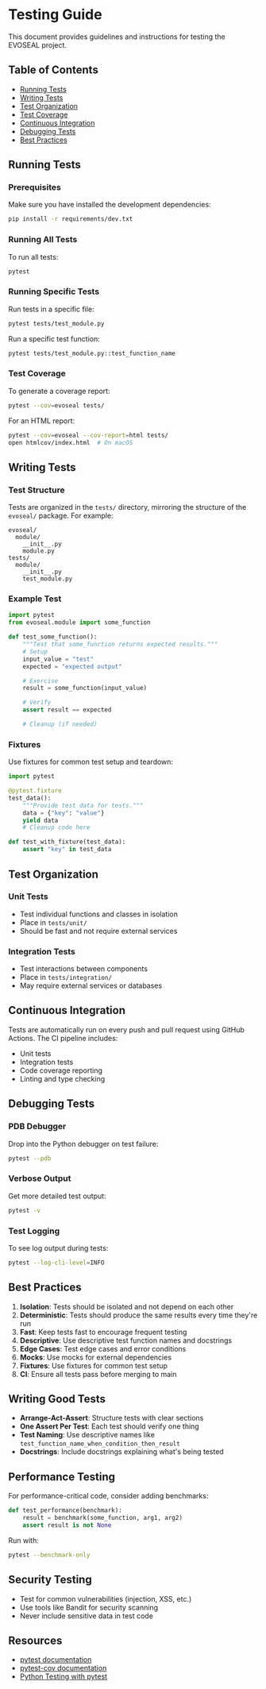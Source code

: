 # Testing Guide

This document provides guidelines and instructions for testing the EVOSEAL project.

## Table of Contents

- [Running Tests](#running-tests)
- [Writing Tests](#writing-tests)
- [Test Organization](#test-organization)
- [Test Coverage](#test-coverage)
- [Continuous Integration](#continuous-integration)
- [Debugging Tests](#debugging-tests)
- [Best Practices](#best-practices)

## Running Tests

### Prerequisites

Make sure you have installed the development dependencies:

```bash
pip install -r requirements/dev.txt
```

### Running All Tests

To run all tests:

```bash
pytest
```

### Running Specific Tests

Run tests in a specific file:

```bash
pytest tests/test_module.py
```

Run a specific test function:

```bash
pytest tests/test_module.py::test_function_name
```

### Test Coverage

To generate a coverage report:

```bash
pytest --cov=evoseal tests/
```

For an HTML report:

```bash
pytest --cov=evoseal --cov-report=html tests/
open htmlcov/index.html  # On macOS
```

## Writing Tests

### Test Structure

Tests are organized in the `tests/` directory, mirroring the structure of the `evoseal/` package. For example:

```
evoseal/
  module/
    __init__.py
    module.py
tests/
  module/
    __init__.py
    test_module.py
```

### Example Test

```python
import pytest
from evoseal.module import some_function

def test_some_function():
    """Test that some_function returns expected results."""
    # Setup
    input_value = "test"
    expected = "expected output"

    # Exercise
    result = some_function(input_value)

    # Verify
    assert result == expected

    # Cleanup (if needed)
```

### Fixtures

Use fixtures for common test setup and teardown:

```python
import pytest

@pytest.fixture
test_data():
    """Provide test data for tests."""
    data = {"key": "value"}
    yield data
    # Cleanup code here

def test_with_fixture(test_data):
    assert "key" in test_data
```

## Test Organization

### Unit Tests

- Test individual functions and classes in isolation
- Place in `tests/unit/`
- Should be fast and not require external services

### Integration Tests

- Test interactions between components
- Place in `tests/integration/`
- May require external services or databases

## Continuous Integration

Tests are automatically run on every push and pull request using GitHub Actions. The CI pipeline includes:

- Unit tests
- Integration tests
- Code coverage reporting
- Linting and type checking

## Debugging Tests

### PDB Debugger

Drop into the Python debugger on test failure:

```bash
pytest --pdb
```

### Verbose Output

Get more detailed test output:

```bash
pytest -v
```

### Test Logging

To see log output during tests:

```bash
pytest --log-cli-level=INFO
```

## Best Practices

1. **Isolation**: Tests should be isolated and not depend on each other
2. **Deterministic**: Tests should produce the same results every time they're run
3. **Fast**: Keep tests fast to encourage frequent testing
4. **Descriptive**: Use descriptive test function names and docstrings
5. **Edge Cases**: Test edge cases and error conditions
6. **Mocks**: Use mocks for external dependencies
7. **Fixtures**: Use fixtures for common test setup
8. **CI**: Ensure all tests pass before merging to main

## Writing Good Tests

- **Arrange-Act-Assert**: Structure tests with clear sections
- **One Assert Per Test**: Each test should verify one thing
- **Test Naming**: Use descriptive names like `test_function_name_when_condition_then_result`
- **Docstrings**: Include docstrings explaining what's being tested

## Performance Testing

For performance-critical code, consider adding benchmarks:

```python
def test_performance(benchmark):
    result = benchmark(some_function, arg1, arg2)
    assert result is not None
```

Run with:

```bash
pytest --benchmark-only
```

## Security Testing

- Test for common vulnerabilities (injection, XSS, etc.)
- Use tools like Bandit for security scanning
- Never include sensitive data in test code

## Resources

- [pytest documentation](https://docs.pytest.org/)
- [pytest-cov documentation](https://pytest-cov.readthedocs.io/)
- [Python Testing with pytest](https://pythontest.com/pytest-book/)
